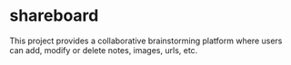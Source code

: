 # shareboard
This project provides a collaborative brainstorming platform where users can add, modify or delete notes, images, urls, etc.
